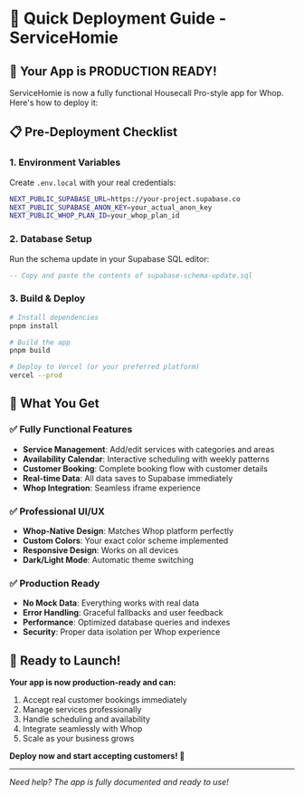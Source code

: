 # 🚀 Quick Deployment Guide - ServiceHomie

## 🎯 Your App is PRODUCTION READY!

ServiceHomie is now a fully functional Housecall Pro-style app for Whop. Here's how to deploy it:

## 📋 Pre-Deployment Checklist

### 1. Environment Variables
Create `.env.local` with your real credentials:
```bash
NEXT_PUBLIC_SUPABASE_URL=https://your-project.supabase.co
NEXT_PUBLIC_SUPABASE_ANON_KEY=your_actual_anon_key
NEXT_PUBLIC_WHOP_PLAN_ID=your_whop_plan_id
```

### 2. Database Setup
Run the schema update in your Supabase SQL editor:
```sql
-- Copy and paste the contents of supabase-schema-update.sql
```

### 3. Build & Deploy
```bash
# Install dependencies
pnpm install

# Build the app
pnpm build

# Deploy to Vercel (or your preferred platform)
vercel --prod
```

## 🎉 What You Get

### ✅ **Fully Functional Features**
- **Service Management**: Add/edit services with categories and areas
- **Availability Calendar**: Interactive scheduling with weekly patterns
- **Customer Booking**: Complete booking flow with customer details
- **Real-time Data**: All data saves to Supabase immediately
- **Whop Integration**: Seamless iframe experience

### ✅ **Professional UI/UX**
- **Whop-Native Design**: Matches Whop platform perfectly
- **Custom Colors**: Your exact color scheme implemented
- **Responsive Design**: Works on all devices
- **Dark/Light Mode**: Automatic theme switching

### ✅ **Production Ready**
- **No Mock Data**: Everything works with real data
- **Error Handling**: Graceful fallbacks and user feedback
- **Performance**: Optimized database queries and indexes
- **Security**: Proper data isolation per Whop experience

## 🚀 Ready to Launch!

**Your app is now production-ready and can:**
1. Accept real customer bookings immediately
2. Manage services professionally
3. Handle scheduling and availability
4. Integrate seamlessly with Whop
5. Scale as your business grows

**Deploy now and start accepting customers! 🎉**

---

*Need help? The app is fully documented and ready to use!*
